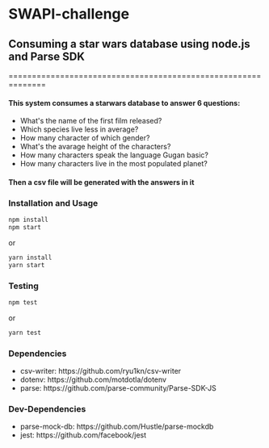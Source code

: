 # SWAPI-challenge

<h2>Consuming a star wars database using node.js and Parse SDK</h2>
==============================================================

<h4>This system consumes a starwars database to answer 6 questions:</h4>
<ul>
  <li>What's the name of the first film released?</li>
  <li>Which species live less in average?</li>
  <li>How many character of which gender?</li>
  <li>What's the avarage height of the characters?</li>
  <li>How many characters speak the language Gugan basic?</li>
  <li>How many characters live in the most populated planet?</li>
</ul>
<h4>Then a csv file will be generated with the answers in it</h1>


### Installation and Usage

```sh
npm install
npm start
```
or

```sh
yarn install
yarn start
```

### Testing

```sh
npm test
```
or

```sh
yarn test
```
### Dependencies
<ul>
  <li>csv-writer: https://github.com/ryu1kn/csv-writer</li>
  <li>dotenv: https://github.com/motdotla/dotenv</li>
  <li>parse: https://github.com/parse-community/Parse-SDK-JS</li>
</ul>

### Dev-Dependencies
<ul>
  <li>parse-mock-db: https://github.com/Hustle/parse-mockdb</li>
  <li>jest: https://github.com/facebook/jest</li>
</ul>

